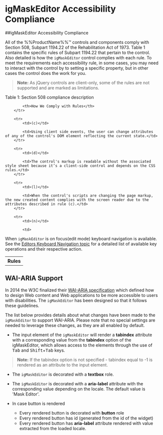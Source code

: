<!--
|metadata|
{
    "fileName": "igmaskeditor-accessibility-compliance",
    "controlName": "igEditors",
    "tags": ["Editing","Section 508"]
}
|metadata|
-->

# igMaskEditor Accessibility Compliance

##igMaskEditor Accessibility Compliance

All of the %%ProductName%%™ controls and components comply with Section 508, Subpart 1194.22 of the Rehabilitation Act of 1973. Table 1 contains the specific rules of Subpart 1194.22 that pertain to the control. Also detailed is how the `igMaskEditor` control complies with each rule. To meet the requirements each accessibility rule, in some cases, you may need to interact with the control by to setting a specific property, but in other cases the control does the work for you. 
>**Note:** As jQuery controls are client-only, some of the rules are not supported and are marked as limitations.

Table 1: Section 508 compliance description

<table class="table table-striped">
    <tbody>
        <tr>
            <th>Rules</th>

            <th>How We Comply with Rules</th>
        </tr>

        <tr>
            <td>(c)</td>

            <td>Using client side events, the user can change attributes of any of the control's DOM element reflecting the current state.</td>
        </tr>

        <tr>
            <td>(d)</td>

            <td>The control's markup is readable without the associated style sheet because it’s a client-side control and depends on the CSS rules.</td>
        </tr>

        <tr>
            <td>(l)</td>

            <td>When the control's scripts are changing the page markup, the new created content complies with the screen reader due to the attributes described in rule (c).</td>
        </tr>

        <tr>
            <td>(n)</td>

            <td>
 When `igMaskEditor` is on focus(edit mode) keyboard navigation is available. See the
[Editors Keyboard Navigation topic](igMaskEditor-Keyboard-Navigation.html) for a detailed list of available key operations and their respective action.
            </td>
        </tr>
    </tbody>
</table>
 
 

## <a id="wai-aria"></a> WAI-ARIA Support

In 2014 the W3C finalized their [WAI-ARIA specification](http://www.w3.org/TR/wai-aria/) which defined how to design Web content and Web applications to be more accessible to users with disabilities. The `igMaskEditor` has been designed so that it follows these guidelines.

The list below provides details about what changes have been made to the `igMaskEditor` to support WAI-ARIA. Please note that no special settings are  needed to leverage these changes, as they are all enabled by default.


- The input element of the `igMaskEditor` will render a <b>tabindex</b> attribute with a corresponding value from the <b>tabindex</b> option of the igMaskEditor, which allows access to the elements through the use of <kbd>Tab</kbd> and <kbd>Shift</kbd>+<kbd>Tab</kbd> keys.

> **Note:** If the tabindex option is not specified - tabindex equal to -1 is rendered as an attribute to the input element.</li>

- The `igMaskEditor` is decorated with a <b>textbox</b> role. 

- The `igMaskEditor` is decorated with a <b>aria-label</b> attribute with the corresponding value depending on the locale. The default value is 'Mask Editor'.

- In case button is rendered

	- Every rendered button is decorated with <b>button</b> role
	- Every rendered button has id (generated from the id of the widget) 
	- Every rendered button has <b>aria-label</b> attribute rendered with value extracted from the loaded locale.


